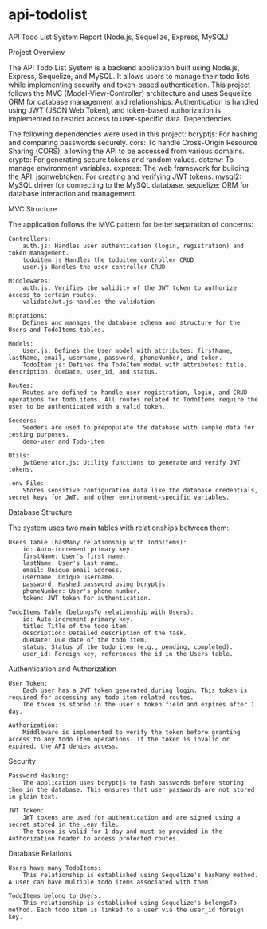 # api-todolist
API Todo List System Report (Node.js, Sequelize, Express, MySQL)

Project Overview

The API Todo List System is a backend application built using Node.js, Express, Sequelize, and MySQL. It allows users to manage their todo lists while implementing security and token-based authentication. This project follows the MVC (Model-View-Controller) architecture and uses Sequelize ORM for database management and relationships. Authentication is handled using JWT (JSON Web Token), and token-based authorization is implemented to restrict access to user-specific data.
Dependencies

The following dependencies were used in this project:
    bcryptjs: For hashing and comparing passwords securely.
    cors: To handle Cross-Origin Resource Sharing (CORS), allowing the API to be accessed from various domains.
    crypto: For generating secure tokens and random values.
    dotenv: To manage environment variables.
    express: The web framework for building the API.
    jsonwebtoken: For creating and verifying JWT tokens.
    mysql2: MySQL driver for connecting to the MySQL database.
    sequelize: ORM for database interaction and management.

MVC Structure

The application follows the MVC pattern for better separation of concerns:

    Controllers:
        auth.js: Handles user authentication (login, registration) and token management.
        todoitem.js Handles the todoitem controller CRUD
        user.js Handles the user controller CRUD

    Middlewares:
        auth.js: Verifies the validity of the JWT token to authorize access to certain routes.
        validateJwt.js handles the validation

    Migrations:
        Defines and manages the database schema and structure for the Users and TodoItems tables.

    Models:
        User.js: Defines the User model with attributes: firstName, lastName, email, username, password, phoneNumber, and token.
        TodoItem.js: Defines the TodoItem model with attributes: title, description, dueDate, user_id, and status.

    Routes:
        Routes are defined to handle user registration, login, and CRUD operations for todo items. All routes related to TodoItems require the user to be authenticated with a valid token.

    Seeders:
        Seeders are used to prepopulate the database with sample data for testing purposes.
        demo-user and Todo-item

    Utils:
        jwtGenerator.js: Utility functions to generate and verify JWT tokens.

    .env File:
        Stores sensitive configuration data like the database credentials, secret keys for JWT, and other environment-specific variables.

Database Structure

The system uses two main tables with relationships between them:

    Users Table (hasMany relationship with TodoItems):
        id: Auto-increment primary key.
        firstName: User's first name.
        lastName: User's last name.
        email: Unique email address.
        username: Unique username.
        password: Hashed password using bcryptjs.
        phoneNumber: User's phone number.
        token: JWT token for authentication.
        
    TodoItems Table (belongsTo relationship with Users):
        id: Auto-increment primary key.
        title: Title of the todo item.
        description: Detailed description of the task.
        dueDate: Due date of the todo item.
        status: Status of the todo item (e.g., pending, completed).
        user_id: Foreign key, references the id in the Users table.

Authentication and Authorization

    User Token:
        Each user has a JWT token generated during login. This token is required for accessing any todo item-related routes.
        The token is stored in the user's token field and expires after 1 day.

    Authorization:
        Middleware is implemented to verify the token before granting access to any todo item operations. If the token is invalid or expired, the API denies access.

Security

    Password Hashing:
        The application uses bcryptjs to hash passwords before storing them in the database. This ensures that user passwords are not stored in plain text.

    JWT Token:
        JWT tokens are used for authentication and are signed using a secret stored in the .env file.
        The token is valid for 1 day and must be provided in the Authorization header to access protected routes.

Database Relations

    Users have many TodoItems:
        This relationship is established using Sequelize's hasMany method. A user can have multiple todo items associated with them.

    TodoItems belong to Users:
        This relationship is established using Sequelize's belongsTo method. Each todo item is linked to a user via the user_id foreign key.
